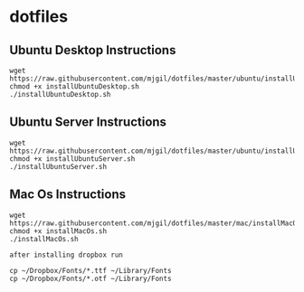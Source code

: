 dotfiles
========

## Ubuntu Desktop Instructions
```
wget https://raw.githubusercontent.com/mjgil/dotfiles/master/ubuntu/installUbuntuDesktop.sh
chmod +x installUbuntuDesktop.sh
./installUbuntuDesktop.sh
```

## Ubuntu Server Instructions

```
wget https://raw.githubusercontent.com/mjgil/dotfiles/master/ubuntu/installUbuntuServer.sh
chmod +x installUbuntuServer.sh
./installUbuntuServer.sh
```

## Mac Os Instructions

```
wget https://raw.githubusercontent.com/mjgil/dotfiles/master/mac/installMacOs.sh
chmod +x installMacOs.sh
./installMacOs.sh

after installing dropbox run 

cp ~/Dropbox/Fonts/*.ttf ~/Library/Fonts
cp ~/Dropbox/Fonts/*.otf ~/Library/Fonts
```
